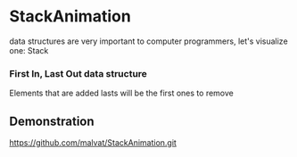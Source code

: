 # StackAnimation
data structures are very important to computer programmers, let's visualize one: Stack

### First In, Last Out data structure
Elements that are added lasts will be the first ones to remove

## Demonstration
https://github.com/malvat/StackAnimation.git
